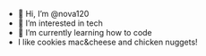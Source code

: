 - 👋 Hi, I’m @nova120
- 👀 I’m interested in tech
- 🌱 I’m currently learning how to code
- I like cookies mac&cheese and chicken nuggets!
<!---
nova120/nova120 is a ✨ special ✨ repository because its `README.md` (this file) appears on your GitHub profile.
You can click the Preview link to take a look at your changes.
--->
